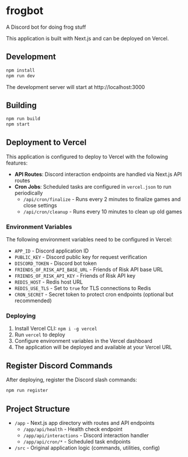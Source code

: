 # frogbot

A Discord bot for doing frog stuff

This application is built with Next.js and can be deployed on Vercel.

## Development

```bash
npm install
npm run dev
```

The development server will start at http://localhost:3000

## Building

```bash
npm run build
npm start
```

## Deployment to Vercel

This application is configured to deploy to Vercel with the following features:

- **API Routes**: Discord interaction endpoints are handled via Next.js API routes
- **Cron Jobs**: Scheduled tasks are configured in `vercel.json` to run periodically
  - `/api/cron/finalize` - Runs every 2 minutes to finalize games and close settings
  - `/api/cron/cleanup` - Runs every 10 minutes to clean up old games

### Environment Variables

The following environment variables need to be configured in Vercel:

- `APP_ID` - Discord application ID
- `PUBLIC_KEY` - Discord public key for request verification
- `DISCORD_TOKEN` - Discord bot token
- `FRIENDS_OF_RISK_API_BASE_URL` - Friends of Risk API base URL
- `FRIENDS_OF_RISK_API_KEY` - Friends of Risk API key
- `REDIS_HOST` - Redis host URL
- `REDIS_USE_TLS` - Set to `true` for TLS connections to Redis
- `CRON_SECRET` - Secret token to protect cron endpoints (optional but recommended)

### Deploying

1. Install Vercel CLI: `npm i -g vercel`
2. Run `vercel` to deploy
3. Configure environment variables in the Vercel dashboard
4. The application will be deployed and available at your Vercel URL

## Register Discord Commands

After deploying, register the Discord slash commands:

```bash
npm run register
```

## Project Structure

- `/app` - Next.js app directory with routes and API endpoints
  - `/app/api/health` - Health check endpoint
  - `/app/api/interactions` - Discord interaction handler
  - `/app/api/cron/*` - Scheduled task endpoints
- `/src` - Original application logic (commands, utilities, config)
